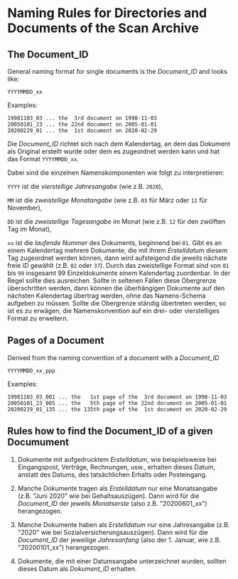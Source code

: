 # Naming Rules for Directories and Documents of the Scan Archive


## The Document_ID

General naming format for single documents is the *Document_ID* and looks like:

```
YYYYMMDD_xx
```

Examples:

```
19981103_03 ... the  3rd document on 1998-11-03
20050101_23 ... the 22nd document on 2005-01-01
20200229_01 ... the  1st document on 2020-02-29
```

Die *Document_ID* richtet sich nach dem Kalendertag, an dem das Dokument
als Original erstellt wurde oder dem es zugeordnet werden kann und hat das 
Format `YYYYMMDD_xx`.

Dabei sind die einzelnen Namenskomponenten wie folgt zu interpretieren:

`YYYY` ist die *vierstellige Jahresangabe* (wie z.B. `2020`),

`MM` ist die *zweistellige Monatangabe* (wie z.B. `03` für März oder `11` 
für November),

`DD` ist die *zweistellige Tagesangabe* im Monat (wie z.B. `12` für den 
zwölften Tag im Monat),

`xx` ist die *laufende Nummer* des Dokuments, beginnend bei `01`. Gibt es
an einem Kalendertag mehrere Dokumente, die mit ihrem *Erstelldatum* diesem
Tag zugeordnet werden können, dann wird aufsteigend die jeweils nächste 
freie *ID* gewählt (z.B. `02` oder `37`). Durch das zweistellige Format sind
von `01` bis `99` insgesamt 99 Einzeldokumente einem Kalendertag zuordenbar.
In der Regel sollte dies ausreichen. Sollte in seltenen Fällen diese 
Obergrenze überschritten werden, dann können die überhängigen Dokumente auf
den nächsten Kalendertag übertrag werden, ohne das Namens-Schema aufgeben zu
müssen. Sollte die Obergrenze ständig übertreten werden, so ist es zu 
erwägen, die Namenskonvention auf ein drei- oder vierstelliges Format zu
erweitern.


## Pages of a Document

Derived from the naming convention of a document with a *Document_ID*

```
YYYYMMDD_xx_ppp
```

Examples:

```
19981103_03_001 ... the   1st page of the  3rd document on 1998-11-03
20050101_23_005 ... the   5th page of the 22nd document on 2005-01-01
20200229_01_135 ... the 135th page of the  1st document on 2020-02-29
```


## Rules how to find the Document_ID of a given Documument

	
1.	Dokumente mit aufgedrucktem *Erstelldatum*, wie beispielsweise bei 
	Eingangspost, Verträge, Rechnungen, usw., erhalten dieses Datum, anstatt 
	des Datums, des tatsächlichen Erhalts oder Posteingang.

1.	Manche Dokumente tragen als *Erstelldatum* nur eine Monatsangabe 
	(z.B. "Juni 2020" wie bei Gehaltsauszügen). Dann wird für die *Document_ID* 
	der jeweils *Monatserste* (also z.B. "20200601_xx") herangezogen. 

1.	Manche Dokumente haben als *Erstelldatum* nur eine Jahresangabe (z.B. 
	"2020" wie bei Sozialversicherungsauszügen). Dann wird für die *Document_ID*
	der jeweilige *Jahresanfang* (also der 1. Januar, wie z.B. "20200101_xx")
	herangezogen.

1.	Dokumente, die mit einer Datumsangabe unterzeichnet wurden, sollten dieses
	Datum als *Dokument_ID* erhalten.
